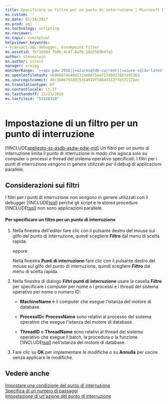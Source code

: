 ```yaml
---
title: Specificare un filtro per un punto di interruzione | Microsoft Docs
ms.custom: ''
ms.date: 03/14/2017
ms.prod: sql
ms.technology: scripting
ms.reviewer: ''
ms.topic: conceptual
helpviewer_keywords:
- Transact-SQL debugger, breakpoint filter
ms.assetid: 7bf1dddd-7b0b-4c47-8a7b-28a5569b4fa5
author: stevestein
ms.author: sstein
manager: craigg
monikerRange: '>=aps-pdw-2016||=azuresqldb-current||=azure-sqldw-latest||>=sql-server-2016||=sqlallproducts-allversions||>=sql-server-linux-2017||=azuresqldb-mi-current'
ms.openlocfilehash: c6966074e4dd232ae60f5eef27d9d178bfa95363
ms.sourcegitcommit: 40c3b86793d91531a919f598dd312f7e572171ec
ms.translationtype: HT
ms.contentlocale: it-IT
ms.lasthandoff: 12/13/2018
ms.locfileid: "53328318"
---
```

# <a name="specify-a-breakpoint-filter"></a>Impostazione di un filtro per un punto di interruzione
[!INCLUDE[appliesto-ss-asdb-asdw-pdw-md](../../includes/appliesto-ss-asdb-asdw-pdw-md.md)]
  Un filtro per un punto di interruzione limita il punto di interruzione in modo che agisca solo su computer o processi e thread del sistema operativo specificati. I filtri per i punti di interruzione vengono in genere utilizzati per il debug di applicazioni parallele.  
  
##  <a name="BKMK_ActionConsiderations"></a> Considerazioni sui filtri  
 I filtri per i punti di interruzione non vengono in genere utilizzati con il debugger [!INCLUDE[tsql](../../includes/tsql-md.md)] perché gli script e le stored procedure [!INCLUDE[tsql](../../includes/tsql-md.md)] non sono applicazioni parallele.  
  
#### <a name="to-specify-a-breakpoint-filter"></a>Per specificare un filtro per un punto di interruzione  
  
1.  Nella finestra dell'editor fare clic con il pulsante destro del mouse sul glifo del punto di interruzione, quindi scegliere **Filtro** dal menu di scelta rapida.  
  
     oppure  
  
     Nella finestra **Punti di interruzione** fare clic con il pulsante destro del mouse sul glifo del punto di interruzione, quindi scegliere **Filtro** dal menu di scelta rapida.  
  
2.  Nella finestra di dialogo **Filtri punti di interruzione** usare la casella **Filtro** per specificare i computer per nome o i processi e i thread del sistema operativo per nome o numero ID:  
  
    -   **MachineName** è il computer che esegue l'istanza del motore di database.  
  
    -   **ProcessID**e **ProcessName** sono relativi al processo del sistema operativo che esegue l'istanza del motore di database.  
  
    -   **ThreadID** e **ThreadName** sono relativi al thread del sistema operativo che esegue il batch, la procedura o la funzione [!INCLUDE[tsql](../../includes/tsql-md.md)] nell'istanza del motore di database.  
  
3.  Fare clic su **OK** per implementare le modifiche o su **Annulla** per uscire senza applicare le modifiche.  
  
## <a name="see-also"></a>Vedere anche  
 [Impostare una condizione del punto di interruzione](../../relational-databases/scripting/specify-a-breakpoint-condition.md)   
 [Specifica di un numero di passaggi](../../relational-databases/scripting/specify-a-hit-count.md)   
 [Impostazione di un'azione del punto di interruzione](../../relational-databases/scripting/specify-a-breakpoint-action.md)  
